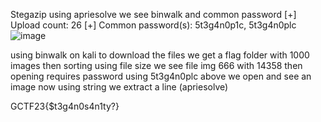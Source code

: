 Stegazip
using apriesolve we see binwalk and common password 
[+] Upload count: 26
[+] Common password(s): 5t3g4n0p1c, 5t3g4n0plc
![image](https://github.com/SoraAurora/Writeups_GCTF2023/assets/91508322/cb286a0e-e9e0-42e5-bd02-c1aaee3dddd5)

using binwalk on kali to download the files we get a flag folder with 1000 images 
then sorting using file size we see file img 666 with 14358
then opening requires password using  5t3g4n0plc above we open and see an image
now using string we extract a line (apriesolve)

GCTF23{$t3g4n0s4n1ty?}
